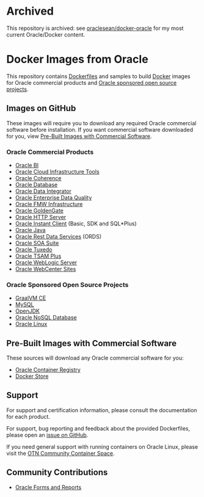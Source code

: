# Archived
This repository is archived: see [oraclesean/docker-oracle](https://github.com/oraclesean/docker-oracle) for my most current Oracle/Docker content.
# Docker Images from Oracle
This repository contains [Dockerfiles](https://docs.docker.com/engine/reference/builder/) and samples to build [Docker](https://www.docker.com/what-docker) images for Oracle commercial products and [Oracle sponsored open source projects](https://oss.oracle.com).

## Images on GitHub
These images will require you to download any required Oracle commercial software before installation. If you want commercial software downloaded for you, view [Pre-Built Images with Commercial Software](#pre-built-images-with-commercial-software).

### Oracle Commercial Products
 - [Oracle BI](/OracleBI)
 - [Oracle Cloud Infrastructure Tools](/OracleCloudInfrastructure)
 - [Oracle Coherence](/OracleCoherence)
 - [Oracle Database](/OracleDatabase)
 - [Oracle Data Integrator](/OracleDataIntegrator)
 - [Oracle Enterprise Data Quality](/OracleEDQ)
 - [Oracle FMW Infrastructure](/OracleFMWInfrastructure)
 - [Oracle GoldenGate](/OracleGoldenGate)
 - [Oracle HTTP Server](/OracleHTTPServer)
 - [Oracle Instant Client](/OracleInstantClient) (Basic, SDK and SQL*Plus)
 - [Oracle Java](/OracleJava)
 - [Oracle Rest Data Services](OracleRestDataServices) (ORDS)
 - [Oracle SOA Suite](/OracleSOASuite)
 - [Oracle Tuxedo](/OracleTuxedo)
 - [Oracle TSAM Plus](/OracleTuxedo/tsam)
 - [Oracle WebLogic Server](/OracleWebLogic)
 - [Oracle WebCenter Sites](/OracleWebCenterSites)

### Oracle Sponsored Open Source Projects
 - [GraalVM CE](/GraalVM)
 - [MySQL](https://github.com/mysql/mysql-docker)
 - [OpenJDK](/OpenJDK)
 - [Oracle NoSQL Database](/NoSQL)
 - [Oracle Linux](https://github.com/oracle/container-images)

## Pre-Built Images with Commercial Software
These sources will download any Oracle commercial software for you:

 - [Oracle Container Registry](https://container-registry.oracle.com)
 - [Docker Store](https://store.docker.com/search?certification_status=certified&q=oracle&source=verified&type=image)

## Support
For support and certification information, please consult the documentation for each product.

For support, bug reporting and feedback about the provided Dockerfiles, please open an [issue on GitHub](https://github.com/oracle/docker-images/issues).

If you need general support with running containers on Oracle Linux, please visit the [OTN Community Container Space](https://community.oracle.com/community/server_&_storage_systems/containers).

## Community Contributions
 - [Oracle Forms and Reports](https://github.com/oracle/docker-images/issues/212)
